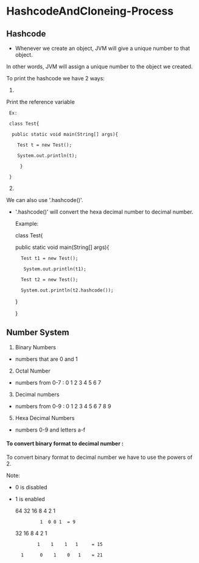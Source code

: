 # HashcodeAndCloneing-Process

## Hashcode

- Whenever we create an object, JVM will give a unique number to that object.

 In other words, JVM will assign a unique number to the object we created.

 To print the hashcode we have 2 ways:

 1.

 Print the reference variable

     Ex:

     class Test{

      public static void main(String[] args){
    
        Test t = new Test();
    
        System.out.println(t);
    
         }
    
     }


2.

We can also use '.hashcode()'.

- '.hashcode()' will convert the hexa decimal number to decimal number.


  Example:

  
  class Test{

     public static void main(String[] args){

        Test t1 = new Test();

         System.out.println(t1);

        Test t2 = new Test();
  
        System.out.println(t2.hashcode());
  
     }
  
  }


## Number System

1. Binary Numbers

 - numbers that are 0 and 1
     
2. Octal Number

 - numbers from 0-7 : 0 1 2 3 4 5 6 7
     
3. Decimal numbers

- numbers from 0-9 : 0 1 2 3 4 5 6 7 8 9 
   
5. Hexa Decimal Numbers

- numbers 0-9 and letters a-f




#### To convert binary format to decimal number :


To convert binary format to decimal number we have to use the powers of 2.

Note: 

- 0 is disabled
- 1 is enabled

  64  32  16  8  4 2  1
  
               1  0 0 1  = 9


  32      16       8       4      2     1

              1    1    1   1     = 15
  
        1      0    1    0   1    = 21
  



  
   













     


